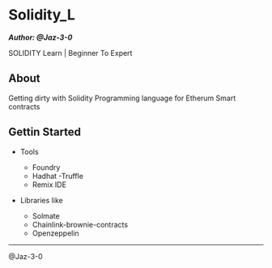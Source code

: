 # Solidity_L

 _**Author: @Jaz-3-0**_

SOLIDITY Learn | Beginner To Expert

## About

Getting dirty with Solidity Programming language for Etherum Smart contracts

## Gettin Started

- Tools
  - Foundry
  - Hadhat
  -Truffle
  - Remix IDE
  
- Libraries like
  - Solmate
  - Chainlink-brownie-contracts
  - Openzeppelin

----

@Jaz-3-0

